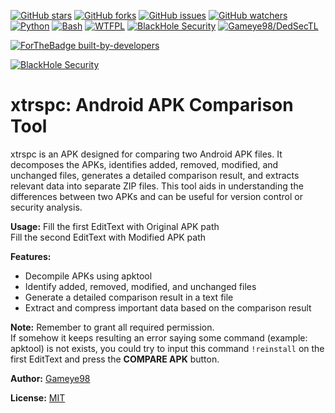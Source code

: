 [![GitHub stars](https://img.shields.io/github/stars/Gameye98/Lazymux.svg)](https://github.com/Gameye98/Lazymux/stargazers)
[![GitHub forks](https://img.shields.io/github/forks/Gameye98/Lazymux.svg)](https://github.com/Gameye98/Lazymux/network/members)
[![GitHub issues](https://img.shields.io/github/issues/Gameye98/Lazymux.svg)](https://github.com/Gameye98/Lazymux/issues)
[![GitHub watchers](https://img.shields.io/github/watchers/Gameye98/Lazymux.svg)](https://github.com/Gameye98/Lazymux/watchers)
[![Python](https://img.shields.io/badge/language-Python%203-blue.svg)](https://www.python.org)
[![Bash](https://img.shields.io/badge/language-Bash-blue.svg)](https://www.gnu.org/software/bash/)
[![WTFPL](https://img.shields.io/badge/license-WTFPL-red.svg)](http://www.wtfpl.net/)
[![BlackHole Security](https://img.shields.io/badge/team-BlackHole%20Security-ocean.svg)](https://github.com/BlackHoleSecurity)
[![Gameye98/DedSecTL](https://img.shields.io/badge/author-Gameye98/DedSecTL-red.svg)](https://github.com/Gameye98)

[![ForTheBadge built-by-developers](http://ForTheBadge.com/images/badges/built-by-developers.svg)](https://github.com/Gameye98)  

[![BlackHole Security](core/gitbhs.svg)](https://github.com/BlackHoleSecurity)

# xtrspc: Android APK Comparison Tool

xtrspc is an APK designed for comparing two Android APK files. It decomposes the APKs, identifies added, removed, modified, and unchanged files, generates a detailed comparison result, and extracts relevant data into separate ZIP files. This tool aids in understanding the differences between two APKs and can be useful for version control or security analysis.

**Usage:**
Fill the first EditText with Original APK path  
Fill the second EditText with Modified APK path  

**Features:**
- Decompile APKs using apktool  
- Identify added, removed, modified, and unchanged files  
- Generate a detailed comparison result in a text file  
- Extract and compress important data based on the comparison result  

**Note:**
Remember to grant all required permission.  
If somehow it keeps resulting an error saying some command (example: apktool) is not exists, you could try to input this command ```!reinstall``` on the first EditText and press the **COMPARE APK** button.  

**Author:**
[Gameye98](https://github.com/Gameye98)

**License:**
[MIT](https://github.com/Gameye98/xtrspc/blob/main/README.md)
